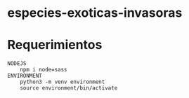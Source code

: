 # especies-exoticas-invasoras
# Requerimientos
    NODEJS
        npm i node=sass
    ENVIRONMENT
        python3 -m venv environment
        source environment/bin/activate